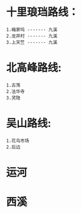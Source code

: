 # 十里琅珰路线：
    1.梅家坞 ------- 九溪
    2.龙井村 ------- 九溪
    3.上天竺 ------- 九溪

# 北高峰路线:
    1.古荡
    2.法华寺
    3.灵隐

# 吴山路线:
    1.花鸟市场
    2.后边

# 运河

# 西溪